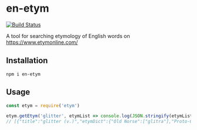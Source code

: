 # en-etym

[![Build Status](https://travis-ci.org/Kouchya/en-etym.svg?branch=master)](https://travis-ci.org/Kouchya/en-etym)

A tool for searching etymology of English words on https://www.etymonline.com/

## Installation

```
npm i en-etym
```

## Usage

```javascript
const etym = require('etym')

etym.getEtym('glitter', etymList => console.log(JSON.stringify(etymList)))
// [{"title":"glitter (v.)","etymDict":{"Old Norse":["glitra"],"Proto-Germanic":["*glit-"],"Old English":["glitenian"],"PIE":["*ghleid-","*ghel-"],"Greek":["khlidon"]}}]
```
